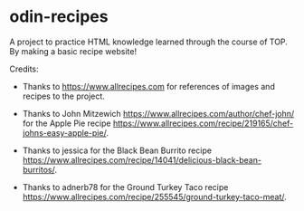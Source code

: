 # odin-recipes
A project to practice HTML knowledge learned through the course of TOP. By making a basic recipe website!

Credits:
- Thanks to https://www.allrecipes.com for references of images and recipes to the project.

- Thanks to John Mitzewich https://www.allrecipes.com/author/chef-john/ for the Apple Pie recipe https://www.allrecipes.com/recipe/219165/chef-johns-easy-apple-pie/.

- Thanks to jessica for the Black Bean Burrito recipe https://www.allrecipes.com/recipe/14041/delicious-black-bean-burritos/.

- Thanks to adnerb78 for the Ground Turkey Taco recipe https://www.allrecipes.com/recipe/255545/ground-turkey-taco-meat/.